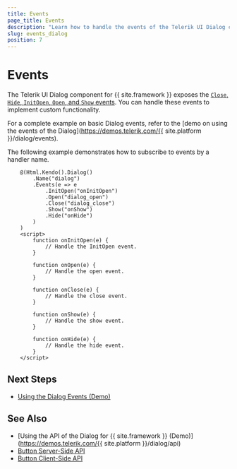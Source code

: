 ```yaml
---
title: Events
page_title: Events
description: "Learn how to handle the events of the Telerik UI Dialog component for {{ site.framework }}."
slug: events_dialog
position: 7
---
```


# Events

The Telerik UI Dialog component for {{ site.framework }} exposes the [`Close`, `Hide`, `InitOpen`, `Open`, and `Show` events](/api/Kendo.Mvc.UI.Fluent/DialogEventBuilder). You can handle these events to implement custom functionality.

For a complete example on basic Dialog events, refer to the [demo on using the events of the Dialog](https://demos.telerik.com/{{ site.platform }}/dialog/events).

The following example demonstrates how to subscribe to events by a handler name.

```HtmlHelper
    @(Html.Kendo().Dialog()
        .Name("dialog")
        .Events(e => e
            .InitOpen("onInitOpen")
            .Open("dialog_open")
            .Close("dialog_close")
            .Show("onShow")
            .Hide("onHide")
        )
    )
    <script>
        function onInitOpen(e) {
            // Handle the InitOpen event.
        }

        function onOpen(e) {
            // Handle the open event.
        }

        function onClose(e) {
            // Handle the close event.
        }

        function onShow(e) {
            // Handle the show event.
        }

        function onHide(e) {
            // Handle the hide event.
        }
    </script>
```

## Next Steps

* [Using the Dialog Events (Demo)](https://demos.telerik.com/aspnet-core/dialog/events)

## See Also

* [Using the API of the Dialog for {{ site.framework }} (Demo)](https://demos.telerik.com/{{ site.platform }}/dialog/api)
* [Button Server-Side API](/api/dialog)
* [Button Client-Side API](https://docs.telerik.com/kendo-ui/api/javascript/ui/dialog)
